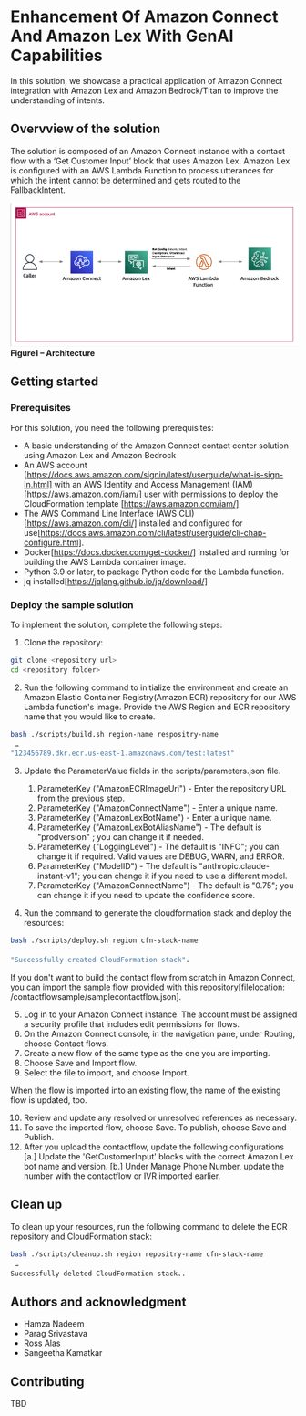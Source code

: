 # Enhancement Of Amazon Connect And Amazon Lex With GenAI Capabilities

In this solution, we showcase a practical application of Amazon Connect integration with Amazon Lex and Amazon Bedrock/Titan to improve the understanding of intents.

## Overvview of the solution
The solution is composed of an Amazon Connect instance with a contact flow with a ‘Get Customer Input’ block that uses Amazon Lex. Amazon Lex is configured with an AWS Lambda Function to process utterances for which the intent cannot be determined and gets routed to the FallbackIntent. 

![Architecture](./Architecture/Architecture.png)
**Figure1 – Architecture**

## Getting started

### Prerequisites

For this solution, you need the following prerequisites:
* A basic understanding of the Amazon Connect contact center solution using Amazon Lex and Amazon Bedrock
* An AWS account [https://docs.aws.amazon.com/signin/latest/userguide/what-is-sign-in.html] with an AWS Identity and Access Management (IAM)[https://aws.amazon.com/iam/] user with permissions to deploy the CloudFormation template [https://aws.amazon.com/iam/]
* The AWS Command Line Interface (AWS CLI)[https://aws.amazon.com/cli/] installed and configured for use[https://docs.aws.amazon.com/cli/latest/userguide/cli-chap-configure.html].
* Docker[https://docs.docker.com/get-docker/] installed and running for building the AWS Lambda container image.
* Python 3.9 or later, to package Python code for the Lambda function.
* jq installed[https://jqlang.github.io/jq/download/]

### Deploy the sample solution

To implement the solution, complete the following steps:

1.	Clone the repository:

```bash
git clone <repository url>
cd <repository folder>
```

2. Run the following command to initialize the environment and create an Amazon Elastic Container Registry(Amazon ECR) repository for our AWS Lambda function's image. Provide the AWS Region and ECR repository name that you would like to create.

```bash
bash ./scripts/build.sh region-name respositry-name
 …
"123456789.dkr.ecr.us-east-1.amazonaws.com/test:latest"
```

3. Update the ParameterValue fields in the scripts/parameters.json file.
    1. ParameterKey ("AmazonECRImageUri") - Enter the repository URL from the previous step.
    2. ParameterKey ("AmazonConnectName") - Enter a unique name.
    3. ParameterKey ("AmazonLexBotName")  - Enter a unique name.
    4. ParameterKey ("AmazonLexBotAliasName") - The default is "prodversion" ; you can change it if needed.
    5. ParameterKey ("LoggingLevel") - The default is "INFO"; you can change it if required. Valid values are DEBUG, WARN, and ERROR.
    6. ParameterKey ("ModelID") - The default is "anthropic.claude-instant-v1"; you can change it if you need to use a different model.
    7. ParameterKey ("AmazonConnectName") - The default is "0.75"; you can change it if you need to update the confidence score.


4. Run the command to generate the cloudformation stack and deploy the resources:

```bash
bash ./scripts/deploy.sh region cfn-stack-name

"Successfully created CloudFormation stack".
```

If you don't want to build the contact flow from scratch in Amazon Connect, you can import the sample flow provided with this repository[filelocation: /contactflowsample/samplecontactflow.json].

  5. Log in to your Amazon Connect instance. The account must be assigned a security profile that includes edit permissions for flows.
  6. On the Amazon Connect console, in the navigation pane, under Routing, choose Contact flows.
  7. Create a new flow of the same type as the one you are importing.
  8. Choose Save and Import flow.
  9. Select the file to import, and choose Import. 
  
When the flow is imported into an existing flow, the name of the existing flow is updated, too.

  10. Review and update any resolved or unresolved references as necessary.
  11. To save the imported flow, choose Save. To publish, choose Save and Publish.
  12. After you upload the contactflow, update the following configurations
     [a.] Update the 'GetCustomerInput' blocks with the correct Amazon Lex bot name and version.
     [b.] Under Manage Phone Number, update the number with the contactflow or IVR imported earlier.

## Clean up
To clean up your resources, run the following command to delete the ECR repository and CloudFormation stack:

```bash
bash ./scripts/cleanup.sh region repositry-name cfn-stack-name
 …
Successfully deleted CloudFormation stack..
```

## Authors and acknowledgment
* Hamza Nadeem
* Parag Srivastava
* Ross Alas
* Sangeetha Kamatkar

## Contributing
TBD


